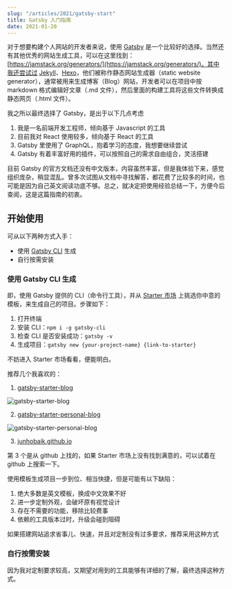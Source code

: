 ```yaml
---
slug: "/articles/2021/gatsby-start"
title: Gatsby 入门指南
date: 2021-01-20
---
```


对于想要构建个人网站的开发者来说，使用 [Gatsby](https://www.gatsbyjs.com/) 是一个比较好的选择。当然还有其他优秀的网站生成工具，可以在这里找到：[https://jamstack.org/generators/](https://jamstack.org/generators/)。其中我还尝试过 [Jekyll](https://jekyllrb.com/)、[Hexo](https://hexo.io/)，他们被称作静态网站生成器（static website generator），通常被用来生成博客（Blog）网站，开发者可以在项目中按 markdown 格式编辑好文章（.md 文件），然后里面的构建工具将这些文件转换成静态网页（.html 文件）。

我之所以最终选择了 Gatsby，是出于以下几点考虑

1. 我是一名前端开发工程师，倾向基于 Javascript 的工具
2. 目前我对 React 使用较多，倾向基于 React 的工具
3. Gatsby 里使用了 GraphQL，抱着学习的态度，我想要继续尝试
4. Gatsby 有着丰富好用的插件，可以按照自己的需求自由组合，灵活搭建

目前 Gatsby 的官方文档还没有中文版本，内容虽然丰富，但是我体验下来，感觉组织庞杂，稍显混乱。曾多次试图从文档中寻找解答，都花费了比较多的时间，也可能是因为自己英文阅读功底不够。总之，就决定把使用经验总结一下，方便今后查阅，这是这篇指南的初衷。

## 开始使用

可从以下两种方式入手：

- 使用 [Gatsby CLI](https://www.gatsbyjs.com/docs/reference/gatsby-cli/) 生成
- 自行按需安装

### 使用 Gatsby CLI 生成

即，使用 Gatsby 提供的 CLI（命令行工具），并从 [Starter 市场](https://www.gatsbyjs.com/starters/?v=2) 上挑选你中意的模板，来生成自己的项目。步骤如下：

1. 打开终端
2. 安装 CLI：`npm i -g gatsby-cli`
3. 检查 CLI 是否安装成功：`gatsby -v`
4. 生成项目：`gatsby new {your-project-name} {link-to-starter}`

不妨进入 Starter 市场看看，便能明白。

推荐几个我喜欢的：

1. [gatsby-starter-blog](https://www.gatsbyjs.com/starters/gatsbyjs/gatsby-starter-blog/)

![gatsby-starter-blog](https://www.gatsbyjs.com/static/0e2cc8c09f8ba56fc8577df9c589c431/54967/3576b917c4111516bdfc044ec7465d09.png)

2. [gatsby-starter-personal-blog](https://www.gatsbyjs.com/starters/greglobinski/gatsby-starter-personal-blog/)

![gatsby-starter-personal-blog](https://www.gatsbyjs.com/static/f711962897bdda482c311b31597b22ff/54967/e8db43d9ac6b90ddb001a918b4b0962e.png)

3. [junhobaik.github.io](https://github.com/junhobaik/junhobaik.github.io)

第 3 个是从 github 上找的，如果 Starter 市场上没有找到满意的，可以试着在 github 上搜索一下。

使用模板生成项目一步到位、相当快捷，但是可能有以下缺陷：

1. 绝大多数是英文模板，换成中文效果不好
2. 进一步定制外观，会破坏原有视觉设计
3. 存在不需要的功能，移除比较费事
4. 依赖的工具版本过时，升级会碰到阻碍

如果搭建网站追求省事儿、快速，并且对定制没有过多要求，推荐采用这种方式

### 自行按需安装

因为我对定制要求较高，又期望对用到的工具能够有详细的了解，最终选择这种方式。